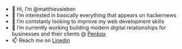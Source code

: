 - 👋 Hi, I’m @matthieusieben
- 👀 I’m interested in basically everything that appears on hackernews
- 🌱 I’m contstanly looking to improve my web development skills
- 💞️ I’m currently working building modern digital relationships for businesses and their clients @ [Penbox](https://penbox.io/)
- 📫 Reach me on [Linedin](https://www.linkedin.com/in/matthieusieben/)
